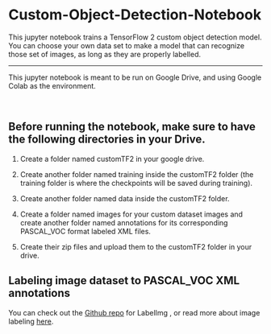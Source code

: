 # Custom-Object-Detection-Notebook
This jupyter notebook trains a TensorFlow 2 custom object detection model. You can choose your own data set to make a model that can recognize those set of images, as long as they are properly labelled.

---

This jupyter notebook is meant to be run on Google Drive, and using Google Colab as the environment.

<br>

## Before running the notebook, make sure to have the following directories in your  Drive. ##

1.  Create a folder named customTF2 in your google drive.

2. Create another folder named training inside the customTF2 folder (the training folder is where the checkpoints will be saved during training).

3. Create another folder named data inside the customTF2 folder.

4. Create a folder named images for your custom dataset images and create another folder named annotations for its corresponding PASCAL_VOC format labeled XML files.

5. Create their zip files and upload them to the customTF2 folder in your drive.



## Labeling image dataset to PASCAL_VOC XML annotations
You can check out the [Github repo](https://github.com/heartexlabs/labelImg) for LabelImg , or read more about image labeling [here](https://viso.ai/computer-vision/labelimg-for-image-annotation/).

